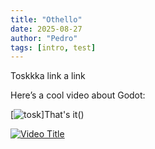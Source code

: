 ```yaml
---
title: "Othello"
date: 2025-08-27
author: "Pedro"
tags: [intro, test]
---
```


Toskkka link a link


Here’s a cool video about Godot:

[![tosk]()]That's it()

[![Video Title](https://img.youtube.com/vi/w6eztyfrWo8/0.jpg)](https://youtu.be/w6eztyfrWo8)